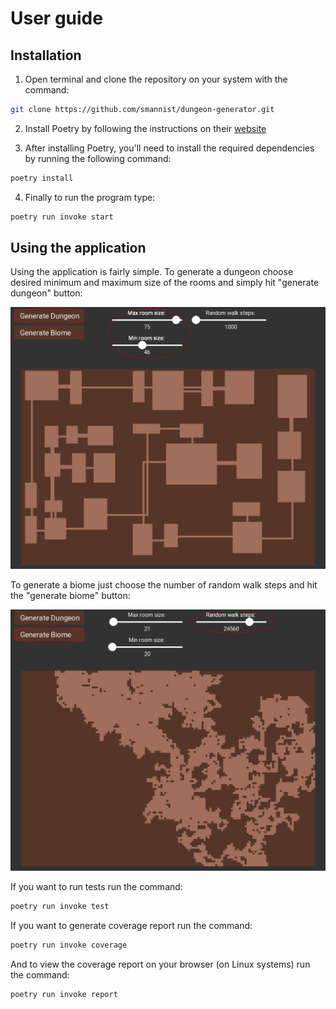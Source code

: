 # User guide

## Installation

1. Open terminal and clone the repository on your system with the command:

```bash
git clone https://github.com/smannist/dungeon-generator.git
```

2. Install Poetry by following the instructions on their [website](https://python-poetry.org/docs/)

3. After installing Poetry, you'll need to install the required dependencies by running the following command:

```bash
poetry install
```

4. Finally to run the program type:

```bash
poetry run invoke start
```

## Using the application

Using the application is fairly simple. To generate a dungeon choose desired minimum and maximum size of the rooms and simply hit "generate dungeon" button:

![Generating a dungeon](https://github.com/smannist/dungeon-generator/blob/main/images/user_guide_1.png)

To generate a biome just choose the number of random walk steps and hit the "generate biome" button:

![Generating a biome](https://github.com/smannist/dungeon-generator/blob/main/images/user_guide_2.png)

If you want to run tests run the command:

```bash
poetry run invoke test
```

If you want to generate coverage report run the command:

```bash
poetry run invoke coverage
```

And to view the coverage report on your browser (on Linux systems) run the command:

```bash
poetry run invoke report
```
